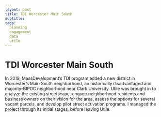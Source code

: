 ```yaml
---
layout: post
title: TDI Worcester Main South
subtitle: 
tags:
  planning
  engagement
  data
  utile
---
```


# TDI Worcester Main South

In 2019, MassDevelopment’s TDI program added a new district in Worcester’s Main South neighborhood, an historically disadvantaged and majority-BIPOC neighborhood near Clark University. Utile was brought in to analyze the existing streetscape, engage neighborhood residents and business owners on their vision for the area, assess the options for several vacant parcels, and develop pilot street activation programs. I managed the project through its initial stages, before leaving Utile.